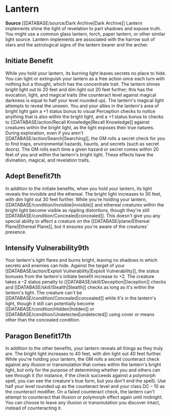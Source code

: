 ﻿---
id: '4'
name: Lantern
rarity: Common
rus_type_level: null
source: '[[DATABASE/source/Dark Archive|Dark Archive]]'
trait: null
type: Thaumaturge Implement

---
# Lantern

**Source** [[DATABASE/source/Dark Archive|Dark Archive]]
Lantern implements shine the light of revelation to part shadows and expose truth. You might use a common glass lantern, torch, paper lantern, or other similar light source. Lantern implements are associated with the harrow suit of stars and the astrological signs of the lantern bearer and the archer.

## Initiate Benefit

While you hold your lantern, its burning light leaves secrets no place to hide. You can light or extinguish your lantern as a free action once each turn with nothing but a thought, which has the concentrate trait. The lantern shines bright light out to 20 feet and dim light out 20 feet further; this has the evocation, light, and magical traits (the counteract level against magical darkness is equal to half your level rounded up).
 The lantern's magical light attempts to reveal the unseen. You and your allies in the lantern's area of bright light gain a +1 status bonus to visual Perception checks to notice anything that is also within the bright light, and a +1 status bonus to checks to [[DATABASE/action/Recall Knowledge|Recall Knowledge]] against creatures within the bright light, as the light exposes their true natures. During exploration, even if you aren't [[DATABASE/action/Search|Searching]], the GM rolls a secret check for you to find traps, environmental hazards, haunts, and secrets (such as secret doors). The GM rolls each time a given hazard or secret comes within 20 feet of you and within the lantern's bright light. These effects have the divination, magical, and revelation traits.

## Adept Benefit<span class="item-type">7th</span>

In addition to the initiate benefits, when you hold your lantern, its light reveals the invisible and the ethereal. The bright light increases to 30 feet, with dim light out 30 feet further. While you're holding your lantern, [[DATABASE/condition/Invisible|invisible]] and ethereal creatures within the bright light become visible as rippling distortions, though they're still [[DATABASE/condition/Concealed|concealed]]. This doesn't give you any special ability to affect a creature on the [[DATABASE/plane/Ethereal Plane|Ethereal Plane]], but it ensures you're aware of the creatures' presence.

## Intensify Vulnerability<span class="item-type">9th</span>

Your lantern's light flares and burns bright, leaving no shadows in which secrets and enemies can hide. Against the target of your [[DATABASE/action/Exploit Vulnerability|Exploit Vulnerability]], the status bonuses from the lantern's initiate benefit increase to +2. The creature takes a –2 status penalty to [[DATABASE/skill/Deception|Deception]] checks and [[DATABASE/skill/Stealth|Stealth]] checks as long as it's within the lantern's light. The creature can't be [[DATABASE/condition/Concealed|concealed]] while it's in the lantern's light, though it still can potentially become [[DATABASE/condition/Hidden|hidden]] or [[DATABASE/condition/Undetected|undetected]] using cover or means other than the concealed condition.

## Paragon Benefit<span class="item-type">17th</span>

In addition to the other benefits, your lantern reveals all things as they truly are. The bright light increases to 40 feet, with dim light out 40 feet further. While you're holding your lantern, the GM rolls a secret counteract check against any illusion or transmutation that comes within the lantern's bright light, but only for the purpose of determining whether you and others can see through it (for instance, if the check succeeds against a polymorph spell, you can see the creature's true form, but you don't end the spell). Use half your level rounded up as the counteract level and your class DC – 10 as the counteract modifier. On a failed counteract check, the lantern can't attempt to counteract that illusion or polymorph effect again until midnight. You can choose to leave any illusion or transmutation you discover intact, instead of counteracting it.
